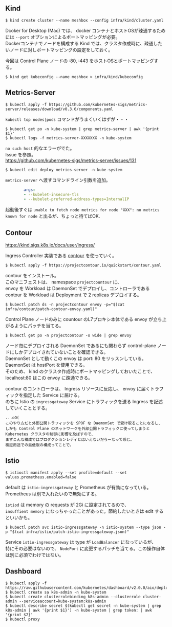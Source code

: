 
## Kind

```console
$ kind create cluster --name meshbox --config infra/kind/cluster.yaml
```

Dcoker for Desktop (Mac) では、 docker コンテナとホストOSが疎通するためには `--port` オプションによるポートマッピングが必要。  
Dockerコンテナでノードを構成する Kind では、クラスタ作成時に、疎通したいノードに対しポートマッピングの設定をしておく。  

今回は Control Plane ノードの :80, :443 をホストOSとポートマッピングする。  

```console
$ kind get kubeconfig --name meshbox > infra/kind/kubeconfig
```

## Metrics-Server

```console
$ kubectl apply -f https://github.com/kubernetes-sigs/metrics-server/releases/download/v0.3.6/components.yaml
```

`kubectl top nodes|pods` コマンドがうまくいくはずが・・・  

```console
$ kubectl get po -n kube-system | grep metrics-server | awk '{print $1}'
$ kubectl logs -f metrics-server-XXXXXXX -n kube-system
```

`no such host` 的なエラーがでた。  
Issue を参照。  
https://github.com/kubernetes-sigs/metrics-server/issues/131

```console
$ kubectl edit deploy metrics-server -n kube-system
```

`metrics-server` へ渡すコマンドライン引数を追加。  

```yaml
        args:
        - --kubelet-insecure-tls
        - --kubelet-preferred-address-types=InternalIP
```

起動後すぐは `unable to fetch node metrics for node "XXX": no metrics known for node` と出るが、ちょっと待てばOK.  


## Contour

https://kind.sigs.k8s.io/docs/user/ingress/

Ingress Controller 実装である [contour](https://projectcontour.io/) を使っていく。  

```console
$ kubectl apply -f https://projectcontour.io/quickstart/contour.yaml
```
contour をインストール。  
このマニフェストは、 namespace `projectcountour` に、  
envoy を Workload は DaemonSet でデプロイし、コントローラである contour を Workload は Deployment で 2 replicas デプロイする。  

```console
$ kubectl patch ds -n projectcontour envoy -p="$(cat infra/contour/patch-contour-envoy.yaml)"
```
Control Plane ノードのみに countour のL7プロキシ本体である envoy が立ち上がるようにパッチを当てる。  

```console
$ kubectl get po -n projectcontour -o wide | grep envoy
```

ノード毎にデプロイされる DaemonSet であるにも関わらず control-plane ノードにしかデプロイされていないことを確認できる。  
DaemonSet として動くこの envoy は port: 80 をリッスンしている。DaemonSet は hostPort を使用できる。  
そのため、 kind のクラスタ作成時にポートマッピングしておいたことで、 localhost:80 はこの envoy に疎通できる。  

contour のコントローラは、 Ingress リソースに反応し、 envoy に届くトラフィックを指定した Service に届ける。  
のちに Istio の `ingressgateway` Service にトラフィックを送る Ingress を記述していくこととする。  

```
...oO(
このやり方だと外部公開トラフィックを SPOF な DaemonSet で受け取ることになるし、
しかも Control Plane のネットワークを外部公開トラフィックに使ってしまうと Kubernetes クラスタの制御に影響を及ばすので、
まずこんな構成ではプロダクションレディとはいえないだろーなって感じ。
検証用途での最低限の構成ってことで。
```

## Istio

```console
$ istioctl manifest apply --set profile=default --set values.prometheus.enabled=false
```

default は `istio-ingressgateway` と Prometheus が有効になっている。 Prometheus は別で入れたいので無効にする。  


`istiod` は memory の requests が 2Gi に設定されてるので、  
`insuffient memory` になっちゃったことがあった。節約したいときは edit するといいかも。  

```console
$ kubectl patch svc istio-ingressgateway -n istio-system --type json -p "$(cat infra/istio/patch-istio-ingressgateway.json)"
```

Service `istio-ingressgateway` は type が `LoadBalancer` になっているが、  
特にその必要はないので、 `NodePort` に変更するパッチを当てる。この操作自体は別に必須でわけではない。  

## Dashboard

```console
$ kubectl apply -f https://raw.githubusercontent.com/kubernetes/dashboard/v2.0.0/aio/deploy/recommended.yaml
$ kubectl create sa k8s-admin -n kube-system
$ kubectl create clusterrolebinding k8s-admin --clusterrole cluster-admin --serviceaccount=kube-system:k8s-admin
$ kubectl describe secret $(kubectl get secret -n kube-system | grep k8s-admin | awk '{print $1}') -n kube-system | grep token: | awk '{print $2}'
$ kubectl proxy
```


